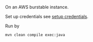 On an AWS burstable instance.

Set up credentials see [setup credentials](https://docs.aws.amazon.com/toolkit-for-eclipse/v1/user-guide/setup-credentials.html).

Run by
```
mvn clean compile exec:java
```
